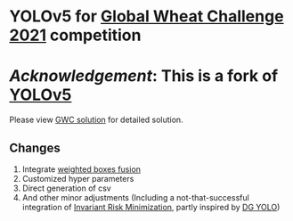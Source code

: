# YOLOv5 for [Global Wheat Challenge 2021](https://www.aicrowd.com/challenges/global-wheat-challenge-2021) competition
# *Acknowledgement*: This is a fork of [YOLOv5](https://github.com/ultralytics/yolov5)

Please view [GWC solution](https://github.com/ksnxr/GWC_solution) for detailed solution.

## Changes
1. Integrate [weighted boxes fusion](https://github.com/ZFTurbo/Weighted-Boxes-Fusion)
2. Customized hyper parameters
3. Direct generation of csv
4. And other minor adjustments (Including a not-that-successful integration of [Invariant Risk Minimization](https://arxiv.org/abs/1907.02893), partly inspired by [DG YOLO](https://github.com/mousecpn/DG-YOLO))
